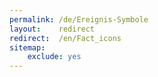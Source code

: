 ```yaml
---
permalink: /de/Ereignis-Symbole
layout:    redirect
redirect:  /en/Fact_icons
sitemap:
    exclude: yes
---
```


